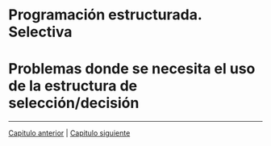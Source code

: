 # Programación estructurada. Selectiva



# Problemas donde se necesita el uso de la estructura de selección/decisión


********************************
[Capitulo anterior](https://github.com/MaterialesProgramacion/ProblemasProgramacion/blob/master/secuencia.md) | 
[Capitulo siguiente](https://github.com/MaterialesProgramacion/ProblemasProgramacion/blob/master/iterativa.md)
